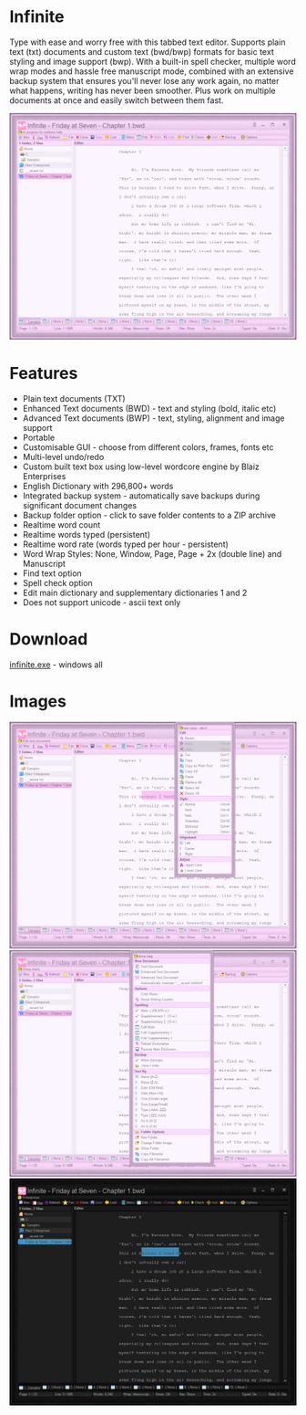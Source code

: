 # Infinite
Type with ease and worry free with this tabbed text editor. Supports plain text (txt) documents and custom text (bwd/bwp) formats for basic text styling and image support (bwp).  With a built-in spell checker, multiple word wrap modes and hassle free manuscript mode, combined with an extensive backup system that ensures you'll never lose any work again, no matter what happens, writing has never been smoother.  Plus work on multiple documents at once and easily switch between them fast.

<img src="images/infinite-screenshot.png">

# Features
* Plain text documents (TXT)
* Enhanced Text documents (BWD) - text and styling (bold, italic etc)
* Advanced Text documents (BWP) - text, styling, alignment and image support
* Portable
* Customisable GUI - choose from different colors, frames, fonts etc
* Multi-level undo/redo
* Custom built text box using low-level wordcore engine by Blaiz Enterprises
* English Dictionary with 296,800+ words
* Integrated backup system - automatically save backups during significant document changes
* Backup folder option - click to save folder contents to a ZIP archive
* Realtime word count
* Realtime words typed (persistent)
* Realtime word rate (words typed per hour - persistent)
* Word Wrap Styles: None, Window, Page, Page + 2x (double line) and Manuscript
* Find text option
* Spell check option
* Edit main dictionary and supplementary dictionaries 1 and 2
* Does not support unicode - ascii text only

# Download
<a href="src/infinite.exe">infinite.exe</a> - windows all

# Images
<img src="images/infinite-screenshot2.png">

<img src="images/infinite-screenshot3.png">

<img src="images/infinite-screenshot4.png">





